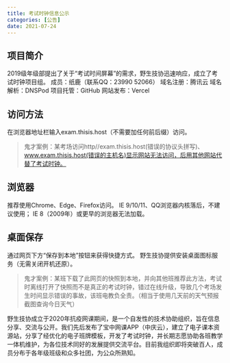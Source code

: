 ```yaml
---
title: 考试时钟信息公示
categories: [公告]
date: 2021-07-24
---
```


## 项目简介
2019级年级部提出了关于“考试时间屏幕”的需求，野生技协迅速响应，成立了考试时钟项目组。
成员：纸鹿（联系QQ：23990 52066）
域名注册：腾讯云
域名解析：DNSPod
项目托管：GitHub
网站发布：Vercel
## 访问方法
在浏览器地址栏输入exam.thisis.host（不需要加任何前后缀）访问。
> 鬼才案例：某考场访问http//exam.thisis.host(错误的协议头拼写)、www.exam.thisis.host(错误的主机名)显示网站无法访问，后用其他网站代替了考试时钟。
## 浏览器
推荐使用Chrome、Edge、Firefox访问。
IE 9/10/11、QQ浏览器内核落后，不建议使用；
IE 8（2009年）或更早的浏览器无法加载。
## 桌面保存
通过网页下方“保存到本地”按钮来获得快捷方式。
野生技协提供安装桌面图标服务（无需关闭开机还原）。
> 鬼才案例：某班下载了此网页的快照到本地，并向其他班推荐此方法，考试时离线打开了快照而不是真正的考试时钟，错过在线升级，导致几个考场发生时间显示错误的事故，该班电教负全责。（相当于使用几天前的天气预报截图查询今日天气）
 
野生技协成立于2020年抗疫网课期间，是一个自发性的技术协助组织，旨在信息分享、交流与公开。我们先后发布了宝中网课APP（中庆云），建立了电子课本资源站，分享了经优化的电子班牌模板，开发了考试时钟，并长期志愿协助各班教学一体机维护，为各位技术同好的发展提供交流平台。目前我组织即将突破百人，成员分布于各年级班级和众多社团，为公众所熟知。
